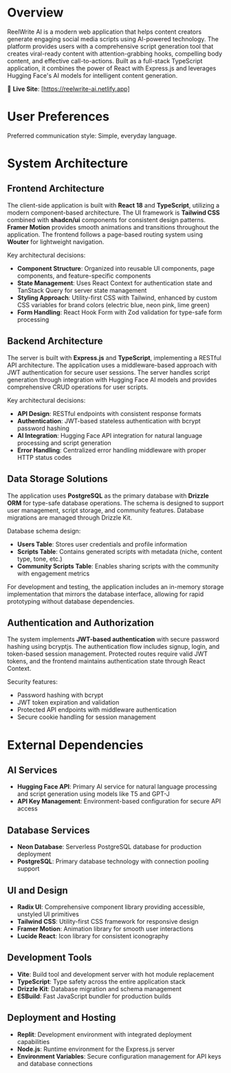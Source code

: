 # Overview

ReelWrite AI is a modern web application that helps content creators generate engaging social media scripts using AI-powered technology. The platform provides users with a comprehensive script generation tool that creates viral-ready content with attention-grabbing hooks, compelling body content, and effective call-to-actions. Built as a full-stack TypeScript application, it combines the power of React with Express.js and leverages Hugging Face's AI models for intelligent content generation.


🔗 **Live Site**: [https://reelwrite-ai.netlify.app]
# User Preferences

Preferred communication style: Simple, everyday language.

# System Architecture

## Frontend Architecture
The client-side application is built with **React 18** and **TypeScript**, utilizing a modern component-based architecture. The UI framework is **Tailwind CSS** combined with **shadcn/ui** components for consistent design patterns. **Framer Motion** provides smooth animations and transitions throughout the application. The frontend follows a page-based routing system using **Wouter** for lightweight navigation.

Key architectural decisions:
- **Component Structure**: Organized into reusable UI components, page components, and feature-specific components
- **State Management**: Uses React Context for authentication state and TanStack Query for server state management
- **Styling Approach**: Utility-first CSS with Tailwind, enhanced by custom CSS variables for brand colors (electric blue, neon pink, lime green)
- **Form Handling**: React Hook Form with Zod validation for type-safe form processing

## Backend Architecture
The server is built with **Express.js** and **TypeScript**, implementing a RESTful API architecture. The application uses a middleware-based approach with JWT authentication for secure user sessions. The server handles script generation through integration with Hugging Face AI models and provides comprehensive CRUD operations for user scripts.

Key architectural decisions:
- **API Design**: RESTful endpoints with consistent response formats
- **Authentication**: JWT-based stateless authentication with bcrypt password hashing
- **AI Integration**: Hugging Face API integration for natural language processing and script generation
- **Error Handling**: Centralized error handling middleware with proper HTTP status codes

## Data Storage Solutions
The application uses **PostgreSQL** as the primary database with **Drizzle ORM** for type-safe database operations. The schema is designed to support user management, script storage, and community features. Database migrations are managed through Drizzle Kit.

Database schema design:
- **Users Table**: Stores user credentials and profile information
- **Scripts Table**: Contains generated scripts with metadata (niche, content type, tone, etc.)
- **Community Scripts Table**: Enables sharing scripts with the community with engagement metrics

For development and testing, the application includes an in-memory storage implementation that mirrors the database interface, allowing for rapid prototyping without database dependencies.

## Authentication and Authorization
The system implements **JWT-based authentication** with secure password hashing using bcryptjs. The authentication flow includes signup, login, and token-based session management. Protected routes require valid JWT tokens, and the frontend maintains authentication state through React Context.

Security features:
- Password hashing with bcrypt
- JWT token expiration and validation
- Protected API endpoints with middleware authentication
- Secure cookie handling for session management

# External Dependencies

## AI Services
- **Hugging Face API**: Primary AI service for natural language processing and script generation using models like T5 and GPT-J
- **API Key Management**: Environment-based configuration for secure API access

## Database Services
- **Neon Database**: Serverless PostgreSQL database for production deployment
- **PostgreSQL**: Primary database technology with connection pooling support

## UI and Design
- **Radix UI**: Comprehensive component library providing accessible, unstyled UI primitives
- **Tailwind CSS**: Utility-first CSS framework for responsive design
- **Framer Motion**: Animation library for smooth user interactions
- **Lucide React**: Icon library for consistent iconography

## Development Tools
- **Vite**: Build tool and development server with hot module replacement
- **TypeScript**: Type safety across the entire application stack
- **Drizzle Kit**: Database migration and schema management
- **ESBuild**: Fast JavaScript bundler for production builds

## Deployment and Hosting
- **Replit**: Development environment with integrated deployment capabilities
- **Node.js**: Runtime environment for the Express.js server
- **Environment Variables**: Secure configuration management for API keys and database connections